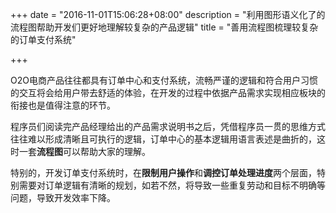 +++
date = "2016-11-01T15:06:28+08:00"
description = "利用图形语义化了的流程图帮助开发们更好地理解较复杂的产品逻辑"
title = "善用流程图梳理较复杂的订单支付系统"

+++

O2O电商产品往往都具有订单中心和支付系统，流畅严谨的逻辑和符合用户习惯的交互将会给用户带去舒适的体验，在开发的过程中依据产品需求实现相应板块的衔接也是值得注意的环节。

程序员们阅读完产品经理给出的产品需求说明书之后，凭借程序员一贯的思维方式往往难以形成清晰且可执行的逻辑，订单中心的基本逻辑用语言表述是曲折的，这时一套**流程图**可以帮助大家的理解。

特别的，开发订单支付系统时，在**限制用户操作**和**调控订单处理进度**两个层面，特别需要对订单逻辑有清晰的规划，如若不然，将导致一些重复劳动和目标不明确等问题，导致开发效率下降。
